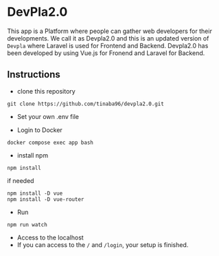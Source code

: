 # DevPla2.0

This app is a Platform where people can gather web developers for their developments.
We call it as Devpla2.0 and this is an updated version of `Devpla` where Laravel is used for Frontend and Backend.
Devpla2.0 has been developed by using Vue.js for Fronend and Laravel for Backend.

## Instructions

- clone this repository
```
git clone https://github.com/tinaba96/devpla2.0.git
```

- Set your own .env file 


- Login to Docker
```
docker compose exec app bash
```

- install npm
```
npm install
```

if needed
```
npm install -D vue
npm install -D vue-router
```

- Run
```
npm run watch
```

- Access to the localhost
- If you can access to the `/` and `/login`, your setup is finished.


